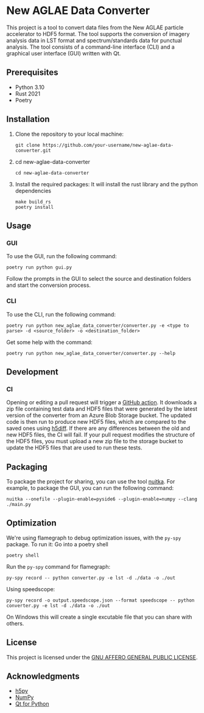 # New AGLAE Data Converter

This project is a tool to convert data files from the New AGLAE particle accelerator to HDF5 format. The tool supports the conversion of imagery analysis data in LST format and spectrum/standards data for punctual analysis. The tool consists of a command-line interface (CLI) and a graphical user interface (GUI) written with Qt.

## Prerequisites

- Python 3.10
- Rust 2021
- Poetry

## Installation

1. Clone the repository to your local machine:
   ```
   git clone https://github.com/your-username/new-aglae-data-converter.git
   ```
2. cd new-aglae-data-converter

   ```
   cd new-aglae-data-converter
   ```

3. Install the required packages:
   It will install the rust library and the python dependencies
   ```
   make build_rs
   poetry install
   ```

## Usage

### GUI

To use the GUI, run the following command:

```
poetry run python gui.py
```

Follow the prompts in the GUI to select the source and destination folders and start the conversion process.

### CLI

To use the CLI, run the following command:

```
poetry run python new_aglae_data_converter/converter.py -e <type to parse> -d <source_folder> -o <destination_folder>
```

Get some help with the command:

```
poetry run python new_aglae_data_converter/converter.py --help
```

## Development

### CI

Opening or editing a pull request will trigger a [GitHub action](.github/workflows/test-converter.yml). It downloads a zip file containing test data and HDF5 files that were generated by the latest version of the converter from an Azure Blob Storage bucket. The updated code is then run to produce new HDF5 files, which are compared to the saved ones using [h5diff](https://portal.hdfgroup.org/display/HDF5/h5diff). If there are any differences between the old and new HDF5 files, the CI will fail. If your pull request modifies the structure of the HDF5 files, you must upload a new zip file to the storage bucket to update the HDF5 files that are used to run these tests.

## Packaging

To package the project for sharing, you can use the tool [nuitka](https://nuitka.net/). For example, to package the GUI, you can run the following command:

```
nuitka --onefile --plugin-enable=pyside6 --plugin-enable=numpy --clang ./main.py
```

## Optimization

We're using flamegraph to debug optimization issues, with the `py-spy` package. To run it:
Go into a poetry shell

```
poetry shell
```

Run the `py-spy` command for flamegraph:

```
py-spy record -- python converter.py -e lst -d ./data -o ./out
```

Using speedscope:

```
py-spy record -o output.speedscope.json --format speedscope -- python converter.py -e lst -d ./data -o ./out
```

On Windows this will create a single excutable file that you can share with others.

## License

This project is licensed under the [GNU AFFERO GENERAL PUBLIC LICENSE](LICENSE).

## Acknowledgments

- [h5py](https://www.h5py.org/)
- [NumPy](https://numpy.org/)
- [Qt for Python](https://wiki.qt.io/Qt_for_Python)
